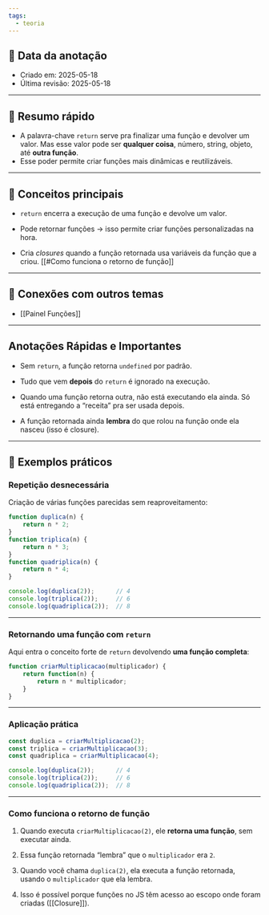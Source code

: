 ```yaml
---
tags:
  - teoria
---
```

## 📅 Data da anotação

- Criado em: 2025-05-18
- Última revisão: 2025-05-18

---

## 🧠 Resumo rápido

- A palavra-chave `return` serve pra finalizar uma função e devolver um valor. Mas esse valor pode ser **qualquer coisa**, número, string, objeto, até **outra função**.  
- Esse poder permite criar funções mais dinâmicas e reutilizáveis.

---

## 📌 Conceitos principais

- `return` encerra a execução de uma função e devolve um valor.

- Pode retornar funções → isso permite criar funções personalizadas na hora.

- Cria _closures_ quando a função retornada usa variáveis da função que a criou. [[#Como funciona o retorno de função]]

---

## 🧩 Conexões com outros temas

- [[Painel Funções]]
---

## Anotações Rápidas e Importantes

- Sem `return`, a função retorna `undefined` por padrão.
    
- Tudo que vem **depois** do `return` é ignorado na execução.
    
- Quando uma função retorna outra, não está executando ela ainda. Só está entregando a “receita” pra ser usada depois.
    
- A função retornada ainda **lembra** do que rolou na função onde ela nasceu (isso é closure).
    

---

## 📖 Exemplos práticos

### Repetição desnecessária

Criação de várias funções parecidas sem reaproveitamento:

```js
function duplica(n) {
	return n * 2;
}
function triplica(n) {
	return n * 3;
}
function quadriplica(n) {
	return n * 4;
}

console.log(duplica(2));      // 4
console.log(triplica(2));     // 6
console.log(quadriplica(2));  // 8
```

---

### Retornando uma função com `return`

Aqui entra o conceito forte de `return` devolvendo **uma função completa**:

```js
function criarMultiplicacao(multiplicador) {
	return function(n) {
		return n * multiplicador;
	}
}
```

---

### Aplicação prática

```js
const duplica = criarMultiplicacao(2);
const triplica = criarMultiplicacao(3);
const quadriplica = criarMultiplicacao(4);

console.log(duplica(2));      // 4
console.log(triplica(2));     // 6
console.log(quadriplica(2));  // 8
```

---

### Como funciona o retorno de função

1. Quando executa `criarMultiplicacao(2)`, ele **retorna uma função**, sem executar ainda.

2. Essa função retornada “lembra” que o `multiplicador` era `2`.

3. Quando você chama `duplica(2)`, ela executa a função retornada, usando o `multiplicador` que ela lembra.

4. Isso é possível porque funções no JS têm acesso ao escopo onde foram criadas ([[Closure]]).
